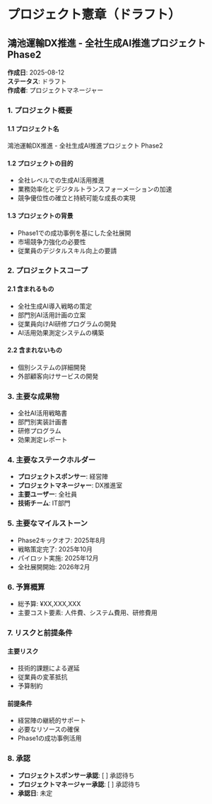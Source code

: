 # プロジェクト憲章（ドラフト）
## 鴻池運輸DX推進 - 全社生成AI推進プロジェクト Phase2

**作成日**: 2025-08-12  
**ステータス**: ドラフト  
**作成者**: プロジェクトマネージャー  

### 1. プロジェクト概要

#### 1.1 プロジェクト名
鴻池運輸DX推進 - 全社生成AI推進プロジェクト Phase2

#### 1.2 プロジェクトの目的
- 全社レベルでの生成AI活用推進
- 業務効率化とデジタルトランスフォーメーションの加速
- 競争優位性の確立と持続可能な成長の実現

#### 1.3 プロジェクトの背景
- Phase1での成功事例を基にした全社展開
- 市場競争力強化の必要性
- 従業員のデジタルスキル向上の要請

### 2. プロジェクトスコープ

#### 2.1 含まれるもの
- 全社生成AI導入戦略の策定
- 部門別AI活用計画の立案
- 従業員向けAI研修プログラムの開発
- AI活用効果測定システムの構築

#### 2.2 含まれないもの
- 個別システムの詳細開発
- 外部顧客向けサービスの開発

### 3. 主要な成果物
- 全社AI活用戦略書
- 部門別実装計画書
- 研修プログラム
- 効果測定レポート

### 4. 主要なステークホルダー
- **プロジェクトスポンサー**: 経営陣
- **プロジェクトマネージャー**: DX推進室
- **主要ユーザー**: 全社員
- **技術チーム**: IT部門

### 5. 主要なマイルストーン
- Phase2キックオフ: 2025年8月
- 戦略策定完了: 2025年10月
- パイロット実施: 2025年12月
- 全社展開開始: 2026年2月

### 6. 予算概算
- 総予算: ¥XX,XXX,XXX
- 主要コスト要素: 人件費、システム費用、研修費用

### 7. リスクと前提条件
#### 主要リスク
- 技術的課題による遅延
- 従業員の変革抵抗
- 予算制約

#### 前提条件
- 経営陣の継続的サポート
- 必要なリソースの確保
- Phase1の成功事例活用

### 8. 承認
- **プロジェクトスポンサー承認**: [ ] 承認待ち
- **プロジェクトマネージャー承認**: [ ] 承認待ち
- **承認日**: 未定